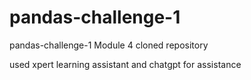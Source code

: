 # pandas-challenge-1
pandas-challenge-1 Module 4
 cloned repository

 used xpert learning assistant and chatgpt for assistance